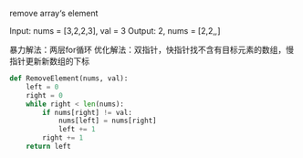 remove array‘s element

Input: nums = [3,2,2,3], val = 3
Output: 2, nums = [2,2,_,_]

暴力解法：两层for循环
优化解法：双指针，快指针找不含有目标元素的数组，慢指针更新新数组的下标


```python
def RemoveElement(nums, val):
    left = 0
    right = 0
    while right < len(nums):
        if nums[right] != val:
            nums[left] = nums[right]
            left += 1
        right += 1
    return left
    
```